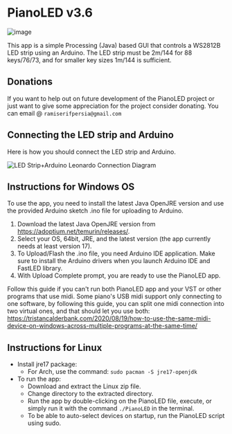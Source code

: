 # PianoLED v3.6

![image](https://user-images.githubusercontent.com/62844718/225442273-2bd2a847-68ae-4371-942b-ff0c42d57e3f.png)

This app is a simple Processing (Java) based GUI that controls a WS2812B LED strip using an Arduino. The LED strip must be 2m/144 for 88 keys/76/73, and for smaller key sizes 1m/144 is sufficient.

## Donations
If you want to help out on future development of the PianoLED project or just want to give some appreciation for the project consider donating. You can email @ `ramiserifpersia@gmail.com`

## Connecting the LED strip and Arduino
Here is how you should connect the LED strip and Arduino.

![LED Strip+Arduino Leonardo Connection Diagram](https://user-images.githubusercontent.com/62844718/221054671-316bdee3-8a36-4753-bfb5-a574059c51ca.png)

## Instructions for Windows OS
To use the app, you need to install the latest Java OpenJRE version and use the provided Arduino sketch .ino file for uploading to Arduino. 

1. Download the latest Java OpenJRE version from https://adoptium.net/temurin/releases/.
2. Select your OS, 64bit, JRE, and the latest version (the app currently needs at least version 17).
3. To Upload/Flash the .ino file, you need Arduino IDE application. Make sure to install the Arduino drivers when you launch Arduino IDE and FastLED library. 
4. With Upload Complete prompt, you are ready to use the PianoLED app.

Follow this guide if you can't run both PianoLED app and your VST or other programs that use midi. Some piano's USB midi support only connecting to one software, by following this guide, you can split one midi connection into two virtual ones, and that should let you use both: https://tristancalderbank.com/2020/08/19/how-to-use-the-same-midi-device-on-windows-across-multiple-programs-at-the-same-time/

## Instructions for Linux
- Install jre17 package:
  - For Arch, use the command: `sudo pacman -S jre17-openjdk`
- To run the app:
  - Download and extract the Linux zip file.
  - Change directory to the extracted directory.
  - Run the app by double-clicking on the PianoLED file, execute, or simply run it with the command `./PianoLED` in the terminal.
  - To be able to auto-select devices on startup, run the PianoLED script using sudo.

